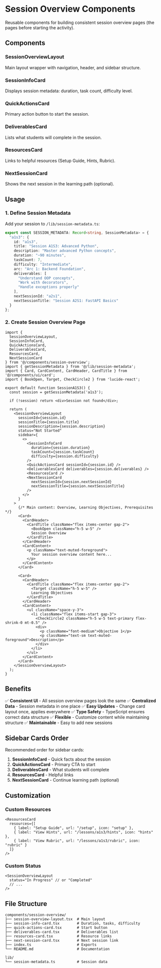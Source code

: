# Session Overview Components

Reusable components for building consistent session overview pages (the pages before starting the activity).

## Components

### SessionOverviewLayout
Main layout wrapper with navigation, header, and sidebar structure.

### SessionInfoCard
Displays session metadata: duration, task count, difficulty level.

### QuickActionsCard
Primary action button to start the session.

### DeliverablesCard
Lists what students will complete in the session.

### ResourcesCard
Links to helpful resources (Setup Guide, Hints, Rubric).

### NextSessionCard
Shows the next session in the learning path (optional).

## Usage

### 1. Define Session Metadata

Add your session to `/lib/session-metadata.ts`:

```typescript
export const SESSION_METADATA: Record<string, SessionMetadata> = {
  "a1s3": {
    id: "a1s3",
    title: "Session A1S3: Advanced Python",
    description: "Master advanced Python concepts",
    duration: "~90 minutes",
    taskCount: 7,
    difficulty: "Intermediate",
    arc: "Arc 1: Backend Foundation",
    deliverables: [
      "Understand OOP concepts",
      "Work with decorators",
      "Handle exceptions properly"
    ],
    nextSessionId: "a2s1",
    nextSessionTitle: "Session A2S1: FastAPI Basics"
  }
};
```

### 2. Create Session Overview Page

```tsx
import {
  SessionOverviewLayout,
  SessionInfoCard,
  QuickActionsCard,
  DeliverablesCard,
  ResourcesCard,
  NextSessionCard
} from '@/components/session-overview';
import { getSessionMetadata } from '@/lib/session-metadata';
import { Card, CardContent, CardHeader, CardTitle } from '@/components/ui/card';
import { BookOpen, Target, CheckCircle2 } from 'lucide-react';

export default function SessionA1S3() {
  const session = getSessionMetadata('a1s3');
  
  if (!session) return <div>Session not found</div>;

  return (
    <SessionOverviewLayout
      sessionId={session.id}
      sessionTitle={session.title}
      sessionDescription={session.description}
      status="Not Started"
      sidebar={
        <>
          <SessionInfoCard
            duration={session.duration}
            taskCount={session.taskCount}
            difficulty={session.difficulty}
          />
          <QuickActionsCard sessionId={session.id} />
          <DeliverablesCard deliverables={session.deliverables} />
          <ResourcesCard />
          <NextSessionCard
            nextSessionId={session.nextSessionId}
            nextSessionTitle={session.nextSessionTitle}
          />
        </>
      }
    >
      {/* Main content: Overview, Learning Objectives, Prerequisites */}
      <Card>
        <CardHeader>
          <CardTitle className="flex items-center gap-2">
            <BookOpen className="h-5 w-5" />
            Session Overview
          </CardTitle>
        </CardHeader>
        <CardContent>
          <p className="text-muted-foreground">
            Your session overview content here...
          </p>
        </CardContent>
      </Card>

      <Card>
        <CardHeader>
          <CardTitle className="flex items-center gap-2">
            <Target className="h-5 w-5" />
            Learning Objectives
          </CardTitle>
        </CardHeader>
        <CardContent>
          <ul className="space-y-3">
            <li className="flex items-start gap-3">
              <CheckCircle2 className="h-5 w-5 text-primary flex-shrink-0 mt-0.5" />
              <div>
                <p className="font-medium">Objective 1</p>
                <p className="text-sm text-muted-foreground">Description</p>
              </div>
            </li>
          </ul>
        </CardContent>
      </Card>
    </SessionOverviewLayout>
  );
}
```

## Benefits

✅ **Consistent UI** - All session overview pages look the same
✅ **Centralized Data** - Session metadata in one place
✅ **Easy Updates** - Change card layout once, applies everywhere
✅ **Type Safety** - TypeScript ensures correct data structure
✅ **Flexible** - Customize content while maintaining structure
✅ **Maintainable** - Easy to add new sessions

## Sidebar Cards Order

Recommended order for sidebar cards:

1. **SessionInfoCard** - Quick facts about the session
2. **QuickActionsCard** - Primary CTA to start
3. **DeliverablesCard** - What students will complete
4. **ResourcesCard** - Helpful links
5. **NextSessionCard** - Continue learning path (optional)

## Customization

### Custom Resources

```tsx
<ResourcesCard
  resources={[
    { label: "Setup Guide", url: "/setup", icon: "setup" },
    { label: "View Hints", url: "/lessons/a1s3/hints", icon: "hints" },
    { label: "View Rubric", url: "/lessons/a1s3/rubric", icon: "rubric" }
  ]}
/>
```

### Custom Status

```tsx
<SessionOverviewLayout
  status="In Progress" // or "Completed"
  // ...
/>
```

## File Structure

```
components/session-overview/
├── session-overview-layout.tsx  # Main layout
├── session-info-card.tsx        # Duration, tasks, difficulty
├── quick-actions-card.tsx       # Start button
├── deliverables-card.tsx        # Deliverables list
├── resources-card.tsx           # Resource links
├── next-session-card.tsx        # Next session link
├── index.ts                     # Exports
└── README.md                    # Documentation

lib/
└── session-metadata.ts          # Session data
```
